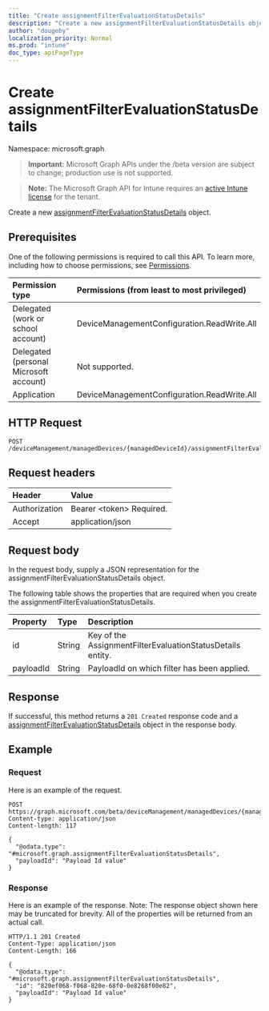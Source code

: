 ```yaml
---
title: "Create assignmentFilterEvaluationStatusDetails"
description: "Create a new assignmentFilterEvaluationStatusDetails object."
author: "dougeby"
localization_priority: Normal
ms.prod: "intune"
doc_type: apiPageType
---
```


# Create assignmentFilterEvaluationStatusDetails

Namespace: microsoft.graph

> **Important:** Microsoft Graph APIs under the /beta version are subject to change; production use is not supported.

> **Note:** The Microsoft Graph API for Intune requires an [active Intune license](https://go.microsoft.com/fwlink/?linkid=839381) for the tenant.

Create a new [assignmentFilterEvaluationStatusDetails](../resources/intune-policyset-assignmentfilterevaluationstatusdetails.md) object.

## Prerequisites
One of the following permissions is required to call this API. To learn more, including how to choose permissions, see [Permissions](/graph/permissions-reference).

|Permission type|Permissions (from least to most privileged)|
|:---|:---|
|Delegated (work or school account)|DeviceManagementConfiguration.ReadWrite.All|
|Delegated (personal Microsoft account)|Not supported.|
|Application|DeviceManagementConfiguration.ReadWrite.All|

## HTTP Request
<!-- {
  "blockType": "ignored"
}
-->
``` http
POST /deviceManagement/managedDevices/{managedDeviceId}/assignmentFilterEvaluationStatusDetails
```

## Request headers
|Header|Value|
|:---|:---|
|Authorization|Bearer &lt;token&gt; Required.|
|Accept|application/json|

## Request body
In the request body, supply a JSON representation for the assignmentFilterEvaluationStatusDetails object.

The following table shows the properties that are required when you create the assignmentFilterEvaluationStatusDetails.

|Property|Type|Description|
|:---|:---|:---|
|id|String|Key of the AssignmentFilterEvaluationStatusDetails entity.|
|payloadId|String|PayloadId on which filter has been applied.|



## Response
If successful, this method returns a `201 Created` response code and a [assignmentFilterEvaluationStatusDetails](../resources/intune-policyset-assignmentfilterevaluationstatusdetails.md) object in the response body.

## Example

### Request
Here is an example of the request.
``` http
POST https://graph.microsoft.com/beta/deviceManagement/managedDevices/{managedDeviceId}/assignmentFilterEvaluationStatusDetails
Content-type: application/json
Content-length: 117

{
  "@odata.type": "#microsoft.graph.assignmentFilterEvaluationStatusDetails",
  "payloadId": "Payload Id value"
}
```

### Response
Here is an example of the response. Note: The response object shown here may be truncated for brevity. All of the properties will be returned from an actual call.
``` http
HTTP/1.1 201 Created
Content-Type: application/json
Content-Length: 166

{
  "@odata.type": "#microsoft.graph.assignmentFilterEvaluationStatusDetails",
  "id": "820ef068-f068-820e-68f0-0e8268f00e82",
  "payloadId": "Payload Id value"
}
```




